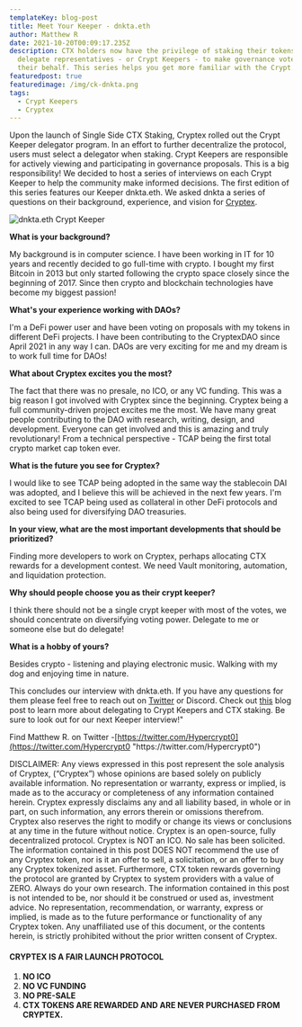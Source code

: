 ```yaml
---
templateKey: blog-post
title: Meet Your Keeper - dnkta.eth
author: Matthew R
date: 2021-10-20T00:09:17.235Z
description: CTX holders now have the privilege of staking their tokens to
  delegate representatives - or Crypt Keepers - to make governance votes on
  their behalf. This series helps you get more familiar with the Crypt Keepers.
featuredpost: true
featuredimage: /img/ck-dnkta.png
tags:
  - Crypt Keepers
  - Cryptex
---
```

Upon the launch of Single Side CTX Staking, Cryptex rolled out the Crypt Keeper delegator program. In an effort to further decentralize the protocol, users must select a delegator when staking. Crypt Keepers are responsible for actively viewing and participating in governance proposals. This is a big responsibility! We decided to host a series of interviews on each Crypt Keeper to help the community make informed decisions. The first edition of this series features our Keeper dnkta.eth. We asked dnkta a series of questions on their background, experience, and vision for [Cryptex](https://cryptex.finance/#home).

![](/img/ck-dnkta.png "dnkta.eth Crypt Keeper")

**What is your background?**

My background is in computer science. I have been working in IT for 10 years and recently decided to go full-time with crypto. I bought my first Bitcoin in 2013 but only started following the crypto space closely since the beginning of 2017. Since then crypto and blockchain technologies have become my biggest passion!

**What's your experience working with DAOs?**

I'm a DeFi power user and have been voting on proposals with my tokens in different DeFi projects. I have been contributing to the CryptexDAO since April 2021 in any way I can. DAOs are very exciting for me and my dream is to work full time for DAOs!

**What about Cryptex excites you the most?**

The fact that there was no presale, no ICO, or any VC funding. This was a big reason I got involved with Cryptex since the beginning. Cryptex being a full community-driven project excites me the most. We have many great people contributing to the DAO with research, writing, design, and development. Everyone can get involved and this is amazing and truly revolutionary! From a technical perspective - TCAP being the first total crypto market cap token ever.

**What is the future you see for Cryptex?**

I would like to see TCAP being adopted in the same way the stablecoin DAI was adopted, and I believe this will be achieved in the next few years. I'm excited to see TCAP being used as collateral in other DeFi protocols and also being used for diversifying DAO treasuries.

**In your view, what are the most important developments that should be prioritized?**

Finding more developers to work on Cryptex, perhaps allocating CTX rewards for a development contest. We need Vault monitoring, automation, and liquidation protection.

**Why should people choose you as their crypt keeper?**

I think there should not be a single crypt keeper with most of the votes, we should concentrate on diversifying voting power. Delegate to me or someone else but do delegate!

**What is a hobby of yours?**

Besides crypto - listening and playing electronic music. Walking with my dog and enjoying time in nature.

This concludes our interview with dnkta.eth. If you have any questions for them please feel free to reach out on [Twitter](%5B%3Chttps://twitter.com/dnkta%3E%5D(%3Chttps://twitter.com/dnkta%3E)) or Discord. Check out [this](%5B%3Chttps://cryptex.finance/blog/2021-10-07-how-to-use-single-side-staking-delegate-to-crypt-keepers/%3E%5D(%3Chttps://cryptex.finance/blog/2021-10-07-how-to-use-single-side-staking-delegate-to-crypt-keepers/%3E)) blog post to learn more about delegating to Crypt Keepers and CTX staking. Be sure to look out for our next Keeper interview!"

Find Matthew R. on Twitter -[https://twitter.com/Hypercrypt0](https://twitter.com/Hypercrypt0 "https\://twitter.com/Hypercrypt0")

DISCLAIMER: Any views expressed in this post represent the sole analysis of Cryptex, (“Cryptex”) whose opinions are based solely on publicly available information. No representation or warranty, express or implied, is made as to the accuracy or completeness of any information contained herein. Cryptex expressly disclaims any and all liability based, in whole or in part, on such information, any errors therein or omissions therefrom. Cryptex also reserves the right to modify or change its views or conclusions at any time in the future without notice. Cryptex is an open-source, fully decentralized protocol. Cryptex is NOT an ICO. No sale has been solicited. The information contained in this post DOES NOT recommend the use of any Cryptex token, nor is it an offer to sell, a solicitation, or an offer to buy any Cryptex tokenized asset. Furthermore, CTX token rewards governing the protocol are granted by Cryptex to system providers with a value of ZERO. Always do your own research. The information contained in this post is not intended to be, nor should it be construed or used as, investment advice. No representation, recommendation, or warranty, express or implied, is made as to the future performance or functionality of any Cryptex token. Any unaffiliated use of this document, or the contents herein, is strictly prohibited without the prior written consent of Cryptex.

#### CRYPTEX IS A FAIR LAUNCH PROTOCOL

1. **NO ICO**
2. **NO VC FUNDING**
3. **NO PRE-SALE**
4. **CTX TOKENS ARE REWARDED AND ARE NEVER PURCHASED FROM CRYPTEX.**